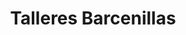 ---
title: "Talleres Barcenillas"
url: /malaga/talleres-barcenillas/
shop: reparación de automóviles
---